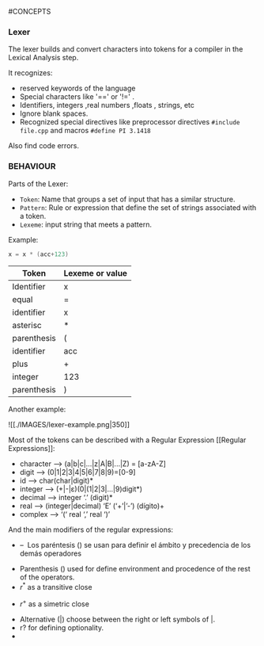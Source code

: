 #CONCEPTS 

### Lexer


The lexer builds and convert characters into tokens for a compiler in the Lexical Analysis step. 

It recognizes: 
* reserved keywords of the language 
* Special characters like '\=\=' or '\!\=' .
* Identifiers, integers ,real numbers ,floats , strings, etc
* Ignore blank spaces. 
* Recognized special directives like preprocessor directives `#include file.cpp` and macros `#define PI 3.1418` 

Also find code errors. 

### BEHAVIOUR

Parts of the Lexer: 

* `Token`: Name that groups a set of input that has a similar structure. 
* `Pattern`: Rule or expression that define the set of strings associated with a token. 
* `Lexeme`: input string that meets a pattern. 

Example: 

```CPP
x = x * (acc+123)
```

| Token | Lexeme or value |
| ---- | ---- |
| Identifier | x |
| equal | \= |
| identifier | x |
| asterisc | \* |
| parenthesis | \( |
| identifier | acc |
| plus | \+ |
| integer | 123 |
| parenthesis | \) |
Another example: 


![[./IMAGES/lexer-example.png|350]]

Most of the tokens can be described with a Regular Expression [[Regular Expressions]]: 

* character --> (a|b|c|...|z|A|B|...|Z) = \[a-zA-Z\]
* digit --> (0|1|2|3|4|5|6|7|8|9)=\[0-9\] 
* id --> char(char|digit)*  
* integer --> (+|-|ε)(0|(1|2|3|...|9)digit*) 
* decimal --> integer ‘.’ (digit)* 
* real --> (integer|decimal) ‘E’ (‘+’|’-’) (dígito)+ 
* complex --> ‘(‘ real ‘,’ real ‘)’

And the main modifiers of the regular expressions: 

- –  Los paréntesis () se usan para definir el ámbito y precedencia de los demás operadores
* Parenthesis $()$ used for define environment and procedence of the rest of the operators.  
* $r^*$ as a transitive close
- $r^+$ as a simetric close
* Alternative $( | )$ choose between the right or left symbols of $|$. 
* r? for defining optionality. 
* 

